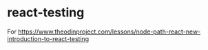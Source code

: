 # react-testing

For https://www.theodinproject.com/lessons/node-path-react-new-introduction-to-react-testing